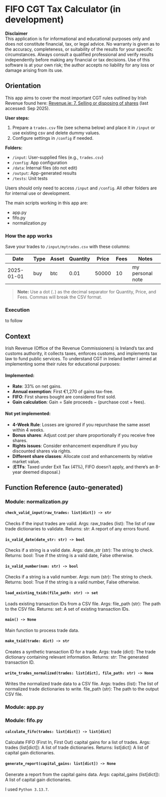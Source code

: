 # FIFO CGT Tax Calculator (in development)

**Disclaimer**  
This application is for informational and educational purposes only and does not constitute financial, tax, or legal advice. No warranty is given as to the accuracy, completeness, or suitability of the results for your specific circumstances. Always consult a qualified professional and verify results independently before making any financial or tax decisions. Use of this software is at your own risk; the author accepts no liability for any loss or damage arising from its use.

## Orientation

This app aims to cover the most important CGT rules outlined by Irish Revenue found here: [Revenue.ie: 7. Selling or disposing of shares](https://www.revenue.ie/en/gains-gifts-and-inheritance/transfering-an-asset/how-to-calculate-cgt.aspx) (last accessed: Sep 2025).

**User steps:**  
1. Prepare a `trades.csv` file (see schema below) and place it in `/input` or use existing csv and delete dummy values.
2. Configure settings in `/config` if needed.

**Folders:**  
- `/input`: User-supplied files (e.g., `trades.csv`)
- `/config`: App configuration
- `/data`: Internal files (do not edit)
- `/output`: App-generated results
- `/tests`: Unit tests

Users should only need to access `/input` and `/config`. All other folders are for internal use or development.

The main scripts working in this app are:

- app.py
- fifo.py
- normalization.py

### How the app works

Save your trades to `/input/mytrades.csv` with these columns:

|Date|Type|Asset|Quantity|Price|Fees|Notes
|-|-|-|-|-|-|-
|2025-01-01|buy|btc|0.01|50000|10|my personal note

> **Note:** Use a dot (`.`) as the decimal separator for Quantity, Price, and Fees. Commas will break the CSV format.

### Execution

to follow

## Context 

Irish Revenue (Office of the Revenue Commissioners) is Ireland’s tax and customs authority, it collects taxes, enforces customs, and implements tax law to fund public services. To understand CGT in Ireland better I aimed at implementing some their rules for educational purposes:

#### Implemented:

- **Rate**: 33% on net gains. 
- **Annual exemption**: First €1,270 of gains tax-free.
- **FIFO**: First shares bought are considered first sold.
- **Gain calculation**: Gain = Sale proceeds − (purchase cost + fees).

#### Not yet implemented:
- **4-Week Rule**: Losses are ignored if you repurchase the same asset within 4 weeks.
- **Bonus shares**: Adjust cost per share proportionally if you receive free shares.
- **Rights issues**: Consider enhancement expenditure if you buy discounted shares via rights.
- **Different share classes**: Allocate cost and enhancements by relative market value.
- (**ETFs**: Taxed under Exit Tax (41%), FIFO doesn’t apply, and there’s an 8-year deemed disposal.)

## Function Reference (auto-generated)
<!-- FUNCTION_REFERENCE_START -->

### Module: normalization.py

#### `check_valid_input(raw_trades: list[dict]) -> str` 

 Checks if the input trades are valid.
Args:
    raw_trades (list): The list of raw trade dictionaries to validate.
Returns:
    str: A report of any errors found. 

#### `is_valid_date(date_str: str) -> bool` 

 Checks if a string is a valid date.
Args:
    date_str (str): The string to check.
Returns:
    bool: True if the string is a valid date, False otherwise. 

#### `is_valid_number(num: str) -> bool` 

 Checks if a string is a valid number.
Args:
    num (str): The string to check.
Returns:
    bool: True if the string is a valid number, False otherwise. 

#### `load_existing_txids(file_path: str) -> set` 

 Loads existing transaction IDs from a CSV file.
Args:
    file_path (str): The path to the CSV file.
Returns:
    set: A set of existing transaction IDs. 

#### `main() -> None` 

 Main function to process trade data. 

#### `make_txid(trade: dict) -> str` 

 Creates a synthetic transaction ID for a trade.
Args:
    trade (dict): The trade dictionary containing relevant information.
Returns:
    str: The generated transaction ID. 

#### `write_trades_normalized(trades: list[dict], file_path: str) -> None` 

 Writes the normalized trade data to a CSV file.
Args:
    trades (list): The list of normalized trade dictionaries to write.
    file_path (str): The path to the output CSV file. 

### Module: app.py

### Module: fifo.py

#### `calculate_fifo(trades: list[dict]) -> list[dict]` 

 Calculate FIFO (First In, First Out) capital gains for a list of trades.
Args:
    trades (list[dict]): A list of trade dictionaries.
Returns:
    list[dict]: A list of capital gain dictionaries. 

#### `generate_report(capital_gains: list[dict]) -> None` 

 Generate a report from the capital gains data.
Args:
    capital_gains (list[dict]): A list of capital gain dictionaries. 

<!-- FUNCTION_REFERENCE_END -->

I used `Python 3.13.7`.